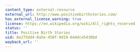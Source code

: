 ```yaml
---
content_type: external-resource
external_url: http://www.positivebirthstories.com/
has_external_license_warning: true
license: https://en.wikipedia.org/wiki/All_rights_reserved
status: ''
title: Positive Birth Stories
uid: 8e275dd4-0a5e-450f-9d19-644dce5430bd
wayback_url: ''
---
```

